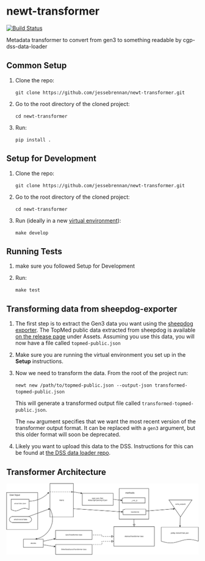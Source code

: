 # newt-transformer
[![Build Status](https://travis-ci.org/DataBiosphere/newt-transformer.svg?branch=master)](https://travis-ci.org/DataBiosphere/newt-transformer)

Metadata transformer to convert from gen3 to something readable by 
cgp-dss-data-loader

## Common Setup

1. Clone the repo:

   `git clone https://github.com/jessebrennan/newt-transformer.git`

2. Go to the root directory of the cloned project:

   `cd newt-transformer`

3. Run:

    `pip install .`

## Setup for Development
1. Clone the repo:

   `git clone https://github.com/jessebrennan/newt-transformer.git`

2. Go to the root directory of the cloned project:

   `cd newt-transformer`

3. Run (ideally in a new [virtual environment](https://docs.python.org/3/tutorial/venv.html)):

   `make develop`

## Running Tests
1. make sure you followed Setup for Development

2. Run:

   `make test`

## Transforming data from sheepdog-exporter
1. The first step is to extract the Gen3 data you want using the
   [sheepdog exporter](https://github.com/david4096/sheepdog-exporter). The TopMed public data extracted
   from sheepdog is available [on the release page](https://github.com/david4096/sheepdog-exporter/releases/tag/0.3.1)
   under Assets. Assuming you use this data, you will now have a file called `topmed-public.json`

2. Make sure you are running the virtual environment you set up in the **Setup** instructions.

3. Now we need to transform the data. From the root of the project run:

   `newt new /path/to/topmed-public.json --output-json transformed-topmed-public.json`

   This will generate a transformed output file called `transformed-topmed-public.json`.

   The `new` argument specifies that we want the most recent version of the transformer output format.
   It can be replaced with a `gen3` argument, but this older format will soon be deprecated.

4. Likely you want to upload this data to the DSS. Instructions for this can be found  at
   [the DSS data loader repo](https://github.com/DataBiosphere/cgp-dss-data-loader).

## Transformer Architecture
<img src="diagrams/newt-architecture.svg"/>

